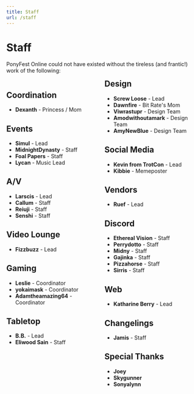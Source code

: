 ```yaml
---
title: Staff
url: /staff
---
```


# Staff

PonyFest Online could not have existed without the tireless (and frantic!) work of the following:

<div style="columns: 2;" class="staff-list">

<div style="break-inside: avoid;">

## Coordination
- **Dexanth** - Princess / Mom

</div>


<div style="break-inside: avoid;">

## Events
- **Simul** - Lead
- **MidnightDynasty** - Staff
- **Foal Papers** - Staff
- **Lycan** - Music Lead

</div>


<div style="break-inside: avoid;">

## A/V
- **Larscis** - Lead
- **Callum** - Staff
- **Reiuji** - Staff
- **Senshi** - Staff

</div>


<div style="break-inside: avoid;">

## Video Lounge
- **Fizzbuzz** - Lead

</div>


<div style="break-inside: avoid;">

## Gaming
- **Leslie** - Coordinator
- **yokaimask** - Coordinator
- **Adamtheamazing64** - Coordinator

</div>


<div style="break-inside: avoid;">

## Tabletop
- **B.B.** - Lead
- **Eliwood Sain** - Staff

</div>


<div style="break-inside: avoid;">

## Design
- **Screw Loose** - Lead
- **Dawnfire** - Bit Rate's Mom
- **Viwrastupr** - Design Team
- **Amodwithoutamark** - Design Team
- **AmyNewBlue** - Design Team

</div>


<div style="break-inside: avoid;">

## Social Media
- **Kevin from TrotCon** - Lead
- **Kibbie** - Memeposter

</div>


<div style="break-inside: avoid;">

## Vendors
- **Ruef** - Lead

</div>


<div style="break-inside: avoid;">

## Discord
- **Ethereal Vision** - Staff
- **Perrydotto** - Staff
- **Midny** - Staff
- **Gajinka** - Staff
- **Pizzahorse** - Staff
- **Sirris** - Staff

</div>


<div style="break-inside: avoid;">

## Web
- **Katharine Berry** - Lead

</div>


<div style="break-inside: avoid;">

## Changelings
- **Jamis** - Staff

</div>


<div style="break-inside: avoid;">

## Special Thanks
- **Joey**
- **Skygunner**
- **Sonyalynn**

</div>
</div>
